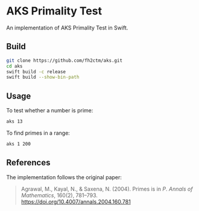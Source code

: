 # AKS Primality Test

An implementation of AKS Primality Test in Swift. 

## Build

```sh
git clone https://github.com/fh2ctm/aks.git
cd aks
swift build -c release
swift build --show-bin-path
```

## Usage

To test whether a number is prime: 
```sh
aks 13
```

To find primes in a range: 
```sh
aks 1 200
```

## References

The implementation follows the original paper: 

> Agrawal, M., Kayal, N., &amp; Saxena, N. (2004). Primes is in $P$. *Annals of Mathematics*, 160(2), 781–793. https://doi.org/10.4007/annals.2004.160.781 
